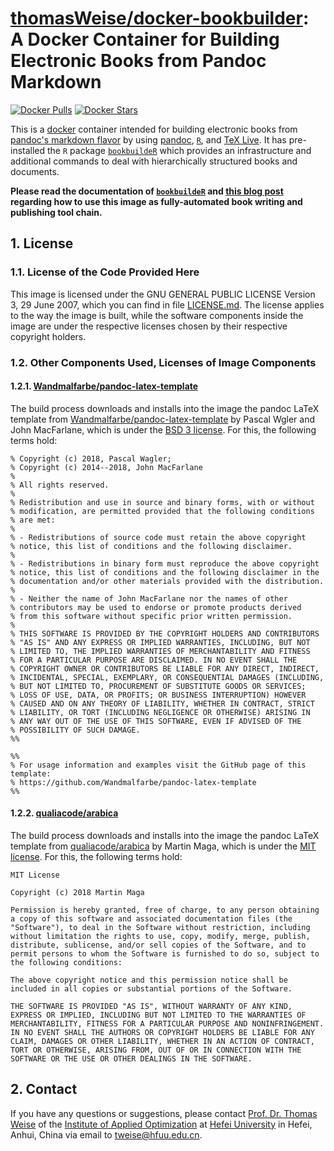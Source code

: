 # [thomasWeise/docker-bookbuilder](http://hub.docker.com/r/thomasweise/docker-bookbuilder/): A Docker Container for Building Electronic Books from Pandoc Markdown

[![Docker Pulls](http://img.shields.io/docker/pulls/thomasweise/docker-bookbuilder.svg)](http://hub.docker.com/r/thomasweise/docker-bookbuilder/)
[![Docker Stars](http://img.shields.io/docker/stars/thomasweise/docker-bookbuilder.svg)](http://hub.docker.com/r/thomasweise/docker-bookbuilder/)

This is a [docker](https://www.docker.com) container intended for building electronic books from [pandoc's markdown flavor](http://pandoc.org/MANUAL.html#pandocs-markdown) by using [pandoc](http://pandoc.org/), [`R`](http://www.r-project.org/), and [TeX Live](http://tug.org/texlive/). It has pre-installed the `R` package [`bookbuildeR`](http://github.com/thomasWeise/bookbuildeR) which provides an infrastructure and additional commands to deal with hierarchically structured books and documents.

**Please read the documentation of [`bookbuildeR`](http://github.com/thomasWeise/bookbuildeR) and [this blog post](http://iao.hfuu.edu.cn/157) regarding how to use this image as fully-automated book writing and publishing tool chain.**

## 1. License

### 1.1. License of the Code Provided Here

This image is licensed under the GNU GENERAL PUBLIC LICENSE Version 3, 29 June 2007, which you can find in file [LICENSE.md](http://github.com/thomasWeise/docker-bookbuilder/blob/master/LICENSE.md). The license applies to the way the image is built, while the software components inside the image are under the respective licenses chosen by their respective copyright holders.

### 1.2. Other Components Used, Licenses of Image Components

#### 1.2.1. [Wandmalfarbe/pandoc-latex-template](https://github.com/Wandmalfarbe/pandoc-latex-template)

The build process downloads and installs into the image the pandoc LaTeX template from [Wandmalfarbe/pandoc-latex-template](https://github.com/Wandmalfarbe/pandoc-latex-template) by Pascal Wgler and John MacFarlane, which is under the [BSD 3 license](https://github.com/Wandmalfarbe/pandoc-latex-template/blob/master/LICENSE). For this, the following terms hold:

    % Copyright (c) 2018, Pascal Wagler;  
    % Copyright (c) 2014--2018, John MacFarlane
    % 
    % All rights reserved.
    % 
    % Redistribution and use in source and binary forms, with or without 
    % modification, are permitted provided that the following conditions 
    % are met:
    % 
    % - Redistributions of source code must retain the above copyright 
    % notice, this list of conditions and the following disclaimer.
    % 
    % - Redistributions in binary form must reproduce the above copyright 
    % notice, this list of conditions and the following disclaimer in the 
    % documentation and/or other materials provided with the distribution.
    % 
    % - Neither the name of John MacFarlane nor the names of other 
    % contributors may be used to endorse or promote products derived 
    % from this software without specific prior written permission.
    % 
    % THIS SOFTWARE IS PROVIDED BY THE COPYRIGHT HOLDERS AND CONTRIBUTORS 
    % "AS IS" AND ANY EXPRESS OR IMPLIED WARRANTIES, INCLUDING, BUT NOT 
    % LIMITED TO, THE IMPLIED WARRANTIES OF MERCHANTABILITY AND FITNESS 
    % FOR A PARTICULAR PURPOSE ARE DISCLAIMED. IN NO EVENT SHALL THE 
    % COPYRIGHT OWNER OR CONTRIBUTORS BE LIABLE FOR ANY DIRECT, INDIRECT, 
    % INCIDENTAL, SPECIAL, EXEMPLARY, OR CONSEQUENTIAL DAMAGES (INCLUDING,
    % BUT NOT LIMITED TO, PROCUREMENT OF SUBSTITUTE GOODS OR SERVICES; 
    % LOSS OF USE, DATA, OR PROFITS; OR BUSINESS INTERRUPTION) HOWEVER 
    % CAUSED AND ON ANY THEORY OF LIABILITY, WHETHER IN CONTRACT, STRICT 
    % LIABILITY, OR TORT (INCLUDING NEGLIGENCE OR OTHERWISE) ARISING IN 
    % ANY WAY OUT OF THE USE OF THIS SOFTWARE, EVEN IF ADVISED OF THE 
    % POSSIBILITY OF SUCH DAMAGE.
    %%
    
    %%
    % For usage information and examples visit the GitHub page of this template:
    % https://github.com/Wandmalfarbe/pandoc-latex-template
    %%
    

#### 1.2.2.  [qualiacode/arabica](https://github.com/qualiacode/arabica)

The build process downloads and installs into the image the pandoc LaTeX template from [qualiacode/arabica](https://github.com/qualiacode/arabica) by Martin Maga, which is under the [MIT license](https://github.com/qualiacode/arabica/blob/master/LICENSE). For this, the following terms hold:

    MIT License
    
    Copyright (c) 2018 Martin Maga
    
    Permission is hereby granted, free of charge, to any person obtaining a copy of this software and associated documentation files (the "Software"), to deal in the Software without restriction, including without limitation the rights to use, copy, modify, merge, publish, distribute, sublicense, and/or sell copies of the Software, and to permit persons to whom the Software is furnished to do so, subject to the following conditions:
    
    The above copyright notice and this permission notice shall be included in all copies or substantial portions of the Software.
    
    THE SOFTWARE IS PROVIDED "AS IS", WITHOUT WARRANTY OF ANY KIND, EXPRESS OR IMPLIED, INCLUDING BUT NOT LIMITED TO THE WARRANTIES OF MERCHANTABILITY, FITNESS FOR A PARTICULAR PURPOSE AND NONINFRINGEMENT. IN NO EVENT SHALL THE AUTHORS OR COPYRIGHT HOLDERS BE LIABLE FOR ANY CLAIM, DAMAGES OR OTHER LIABILITY, WHETHER IN AN ACTION OF CONTRACT, TORT OR OTHERWISE, ARISING FROM, OUT OF OR IN CONNECTION WITH THE SOFTWARE OR THE USE OR OTHER DEALINGS IN THE SOFTWARE.

## 2. Contact

If you have any questions or suggestions, please contact
[Prof. Dr. Thomas Weise](http://iao.hfuu.edu.cn/team/director) of the
[Institute of Applied Optimization](http://iao.hfuu.edu.cn/) at
[Hefei University](http://www.hfuu.edu.cn) in
Hefei, Anhui, China via
email to [tweise@hfuu.edu.cn](mailto:tweise@hfuu.edu.cn).
